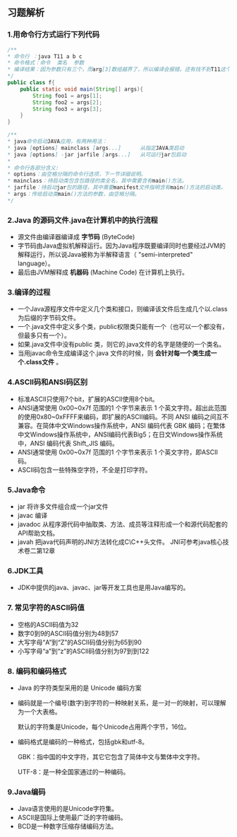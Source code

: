 ## 习题解析

### 1.用命令行方式运行下列代码

```java
/**
* 命令行 ：java T11 a b c 
* 命令格式：命令  类名  参数
* 编译结果：因为参数只有三个，而arg[3]数组越界了，所以编译会报错。还有找不到T11这个类导致编译报错。
*/
public class f{
    public static void main(String[] args){
        String foo1 = args[1];
        String foo2 = args[2];
        String foo3 = args[3];
    }
}

/**
* java命令启动JAVA应用，有两种用法：
* java [options] mainclass [args...]      从指定JAVA类启动
* java [options] -jar jarfile [args...]   从可运行jar包启动
* 
* 命令行各部分含义:
* options：由空格分隔的命令行选项，下一节详细说明。
* mainclass：待启动类包含包路径的类全名，其中需要含有main()方法。
* jarfile：待启动jar包的路径，其中需要manifest文件指明含有main()方法的启动类。
* args：传给启动类main()方法的参数，由空格分隔。
*/

```

### 2.Java  的源码文件.java在计算机中的执行流程

- 源文件由编译器编译成 **字节码** (ByteCode)
- 字节码由Java虚拟机解释运行。因为Java程序既要编译同时也要经过JVM的解释运行，所以说Java被称为半解释语言（ "semi-interpreted" language）。
- 最后由JVM解释成 **机器码** (Machine Code) 在计算机上执行。

### 3.编译的过程

- 一个Java源程序文件中定义几个类和接口，则编译该文件后生成几个以.class为后缀的字节码文件。
- 一个.java文件中定义多个类，public权限类只能有一个（也可以一个都没有，但最多只有一个）。
- 如果.java文件中没有public 类，则它的.java文件的名字是随便的一个类名。
- 当用javac命令生成编译这个.java 文件的时候，则 **会针对每一个类生成一个.class文件** 。

### 4.ASCII码和ANSI码区别

- 标准ASCII只使用7个bit，扩展的ASCII使用8个bit。
- ANSI通常使用 0x00~0x7f 范围的1 个字节来表示 1 个英文字符。超出此范围的使用0x80~0xFFFF来编码，即扩展的ASCII编码。不同 ANSI 编码之间互不兼容。在简体中文Windows操作系统中，ANSI 编码代表 GBK 编码；在繁体中文Windows操作系统中，ANSI编码代表Big5；在日文Windows操作系统中，ANSI 编码代表 Shift_JIS 编码。
- ANSI通常使用 0x00~0x7f 范围的1 个字节来表示 1 个英文字符，即ASCII码。
- ASCII码包含一些特殊空字符，不全是打印字符。

### 5.Java命令

- jar           将许多文件组合成一个jar文件
- javac      编译
- javadoc  从程序源代码中抽取类、方法、成员等注释形成一个和源代码配套的API帮助文档。
- javah      把java代码声明的JNI方法转化成C\C++头文件。 JNI可参考java核心技术卷二第12章

### 6.JDK工具

- JDK中提供的java、javac、jar等开发工具也是用Java编写的。

### 7. 常见字符的ASCII码值

- 空格的ASCII码值为32
- 数字0到9的ASCII码值分别为48到57
- 大写字母“A”到“Z”的ASCII码值分别为65到90
- 小写字母“a”到“z”的ASCII码值分别为97到到122

### 8. 编码和编码格式

- Java 的字符类型采用的是 Unicode 编码方案

- 编码就是一个编号(数字)到字符的一种映射关系，是一对一的映射，可以理解为一个大表格。

  默认的字符集是Unicode，每个Unicode占用两个字节，16位。

- 编码格式是编码的一种格式，包括gbk和utf-8。

  GBK：指中国的中文字符，其它它包含了简体中文与繁体中文字符。

  UTF-8：是一种全国家通过的一种编码。

### 9.Java编码

- Java语言使用的是Unicode字符集。
- ASCII是国际上使用最广泛的字符编码。
- BCD是一种数字压缩存储编码方法。